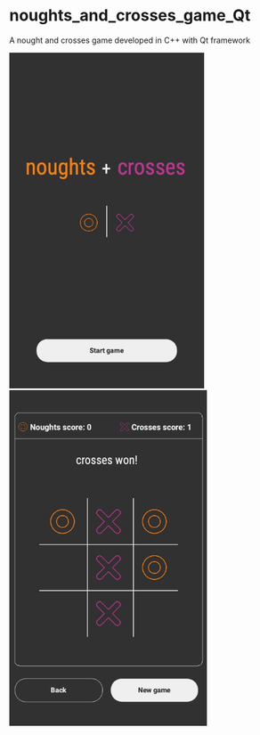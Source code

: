 # noughts_and_crosses_game_Qt
A nought and crosses game developed in C++ with Qt framework

<p>
  <img src="screenshot_01.png" width="350"/>
  <img src="screenshot_02.png" width="355"/> 
</p>
